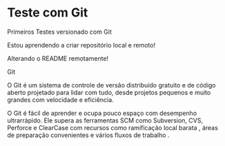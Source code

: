 # Teste com Git 
 Primeiros Testes versionado com Git 

 Estou aprendendo a criar  repositório local 
e remoto!
 
Alterando o README remotamente!

Git

O Git é um sistema de controle de versão
 distribuído gratuito e de código aberto 
projetado para lidar com tudo, desde projetos
 pequenos e muito grandes com velocidade e 
eficiência.

O Git é fácil de aprender e ocupa pouco 
espaço com desempenho ultrarrápido.
Ele supera as ferramentas SCM como 
Subversion, CVS, Perforce e ClearCase 
com recursos como ramificação local 
barata , áreas de preparação convenientes e 
vários fluxos de trabalho .